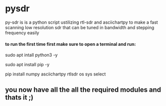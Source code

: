 # pysdr


py-sdr is is a python script ustilizing rtl-sdr and asciichartpy to make a fast scanning low resolution sdr that can be tuned in bandwidth and stepping frequency easily
#### to run the first time first make sure to open a terminal and run: ##

sudo apt intall python3 -y

sudo apt install pip -y

pip install numpy asciichartpy rtlsdr os sys select 

## you now have all the all the required modules and thats it ;) ##

